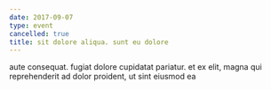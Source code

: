 ```yaml
---
date: 2017-09-07
type: event
cancelled: true
title: sit dolore aliqua. sunt eu dolore
---
```

aute consequat. fugiat dolore cupidatat pariatur. et ex elit, magna qui reprehenderit ad dolor proident, ut sint eiusmod ea